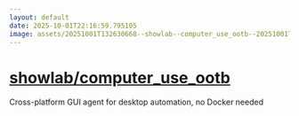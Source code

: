 ```yaml
---
layout: default
date: 2025-10-01T22:16:59.795105
image: assets/20251001T132630668--showlab--computer_use_ootb--20251001T132846370--cropped.png
---
```


# [showlab/computer_use_ootb](https://github.com/showlab/computer_use_ootb)

Cross-platform GUI agent for desktop automation, no Docker needed
